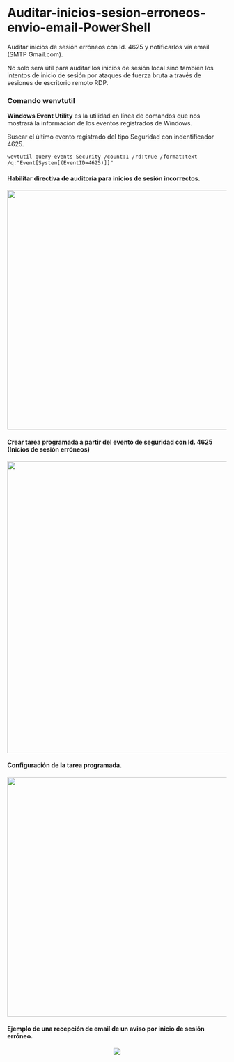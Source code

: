 # Auditar-inicios-sesion-erroneos-envio-email-PowerShell
Auditar inicios de sesión erróneos con Id. 4625 y notificarlos vía email (SMTP Gmail.com).

No solo será útil para auditar los inicios de sesión local sino también los intentos de inicio de sesión por ataques de fuerza bruta a través de sesiones de escritorio remoto RDP.

### Comando wenvtutil
**Windows Event Utility** es la utilidad en línea de comandos que nos mostrará la información de los eventos registrados de Windows.

Buscar el último evento registrado del tipo Seguridad con indentificador 4625. 

``
wevtutil query-events Security /count:1 /rd:true /format:text /q:"Event[System[(EventID=4625)]]"
``

#### Habilitar directiva de auditoría para inicios de sesión incorrectos.

<p align="center">
<img src="https://raw.githubusercontent.com/adrianlois/Auditar-inicios-sesion-erroneos-envio-email-PowerShell/master/screenshots/secpol-auditar-inicio-sesion-erroneo.png" width="550" />
</p>

#### Crear tarea programada a partir del evento de seguridad con Id. 4625 (Inicios de sesión erróneos)

<p align="center">
<img src="https://raw.githubusercontent.com/adrianlois/Auditar-inicios-sesion-erroneos-envio-email-PowerShell/master/screenshots/eventvwr-id4635-inicio-sesion-incorrecto.png" width="670" />
</p>

#### Configuración de la tarea programada.

<p align="center">
<img src="https://raw.githubusercontent.com/adrianlois/Auditar-inicios-sesion-erroneos-envio-email-PowerShell/master/screenshots/taskschd-desencadenador-inicio-sesion-incorrecto-id4625.png" width="550" />
</p>

#### Ejemplo de una recepción de email de un aviso por inicio de sesión erróneo. 

<p align="center">
<img src="https://raw.githubusercontent.com/adrianlois/Auditar-inicios-sesion-erroneos-envio-email-PowerShell/master/screenshots/email-aviso-inicio-sesion-incorrecto.png" />
</p>
